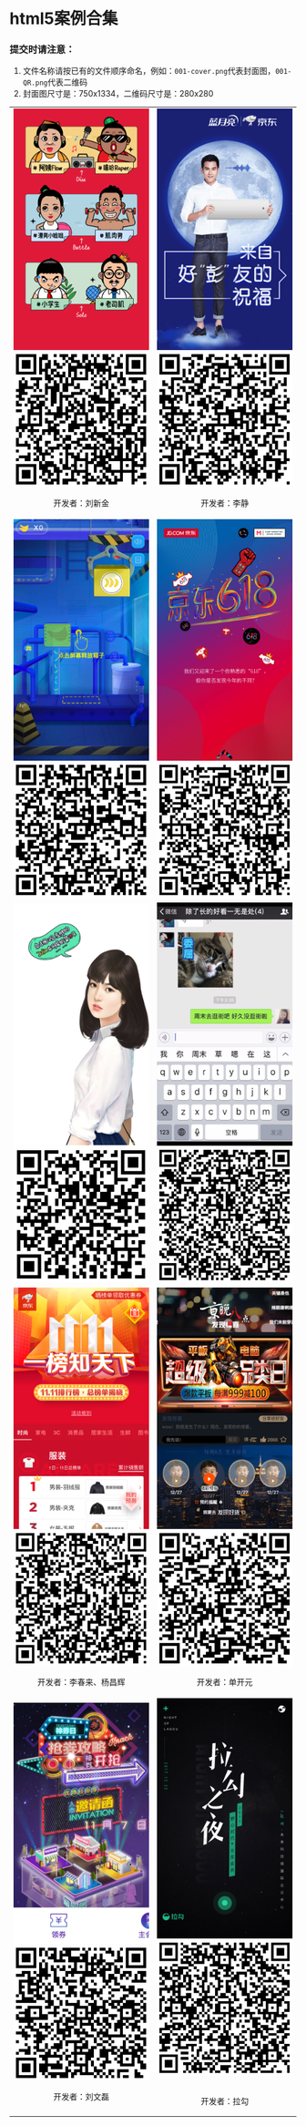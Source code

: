 # html5案例合集


### 提交时请注意：

1. 文件名称请按已有的文件顺序命名，例如：`001-cover.png`代表封面图，`001-QR.png`代表二维码
2. 封面图尺寸是：750x1334，二维码尺寸是：280x280

<table>
    <tr>
        <td align="center">
            <img width="375" src="examples/001-cover.png"><br>
            <img src="examples/001-QR.png">
            <p>开发者：刘新金</p>
        </td>
        <td align="center">
            <img width="375" src="examples/002-cover.png"><br>
            <img src="examples/002-QR.png">    
            <p>开发者：李静</p>
        </td>
    </tr>
    <tr>
        <td align="center">
            <img width="375" src="examples/003-cover.png"><br>
            <img src="examples/003-QR.png">    
        </td>
        <td align="center">
            <img width="375" src="examples/004-cover.png"><br>
            <img src="examples/004-QR.png">    
        </td>
    </tr>
    <tr>
        <td align="center">
            <img width="375" src="examples/005-cover.png"><br>
            <img src="examples/005-QR.png">
        </td>
        <td align="center">
            <img width="375" src="examples/006-cover.png"><br>
            <img src="examples/006-QR.png">
        </td>
    </tr>
    <tr>
        <td align="center">
            <img width="375" src="examples/007-cover.png"><br>
            <img src="examples/007-QR.png">
            <p>开发者：李春来、杨昌辉</p>
        </td>
        <td align="center">
            <img width="375" src="examples/008-cover.png"><br>
            <img src="examples/008-QR.png">
            <p>开发者：单开元</p>
        </td>
    </tr>
    <tr>
        <td align="center">
            <img width="375" src="examples/009-cover.png"><br>
            <img src="examples/009-QR.png">
            <p>开发者：刘文磊</p>
        </td>
        <td align="center">
            <img width="375" src="examples/010-cover.png"><br>
            <img src="examples/010-QR.png">
            <p>开发者：拉勾</p>
        </td>
    </tr>
</table>
